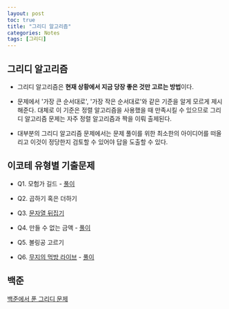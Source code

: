 ```yaml
---
layout: post
toc: true
title: "그리디 알고리즘"
categories: Notes
tags: [그리디]
---
```


## 그리디 알고리즘

- 그리디 알고리즘은 **현재 상황에서 지금 당장 좋은 것만 고르는 방법**이다.

- 문제에서 '가장 큰 순서대로', '가장 작은 순서대로'와 같은 기준을 알게 모르게 제시해준다. 대체로 이 기준은 정렬 알고리즘을 사용했을 때 만족시킬 수 있으므로 그리디 알고리즘 문제는 자주 정렬 알고리즘과 짝을 이뤄 출제된다.

- 대부분의 그리디 알고리즘 문제에서는 문제 풀이를 위한 최소한의 아이디어를 떠올리고 이것이 정당한지 검토할 수 있어야 답을 도출할 수 있다.


## 이코테 유형별 기출문제

- Q1. 모험가 길드 - [풀이](https://summerlunaa.github.io/notes/2021/06/09/Notes-Q1-%EB%AA%A8%ED%97%98%EA%B0%80%EA%B8%B8%EB%93%9C.html)

- Q2. 곱하기 혹은 더하기

- Q3. [문자열 뒤집기](https://www.acmicpc.net/problem/1439)

- Q4. 만들 수 없는 금액 - [풀이](https://summerlunaa.github.io/notes/2021/06/09/Notes-Q4-%EB%A7%8C%EB%93%A4-%EC%88%98-%EC%97%86%EB%8A%94-%EA%B8%88%EC%95%A1.html)

- Q5. 볼링공 고르기

- Q6. [무지의 먹방 라이브](https://programmers.co.kr/learn/courses/30/lessons/42891) - [풀이](https://summerlunaa.github.io/notes/2021/06/09/Notes-Q6-%EB%AC%B4%EC%A7%80%EC%9D%98-%EB%A8%B9%EB%B0%A9-%EB%9D%BC%EC%9D%B4%EB%B8%8C.html)


## 백준

[백준에서 푼 그리디 문제](https://www.acmicpc.net/problemset?sort=solvedac_desc&submit=ac&algo=33&algo_if=and)
